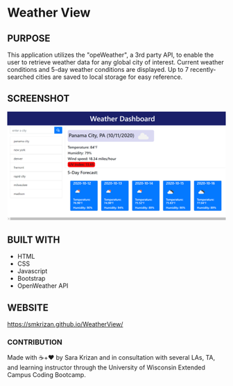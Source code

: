 # Weather View

## PURPOSE
This application utilizes the "opeWeather", a 3rd party API, to enable the user to retrieve weather data for any global city of interest. Current weather conditions and 5-day weather conditions are displayed. Up to 7 recently-searched cities are saved to local storage for easy reference. 

## SCREENSHOT
<img src="./Assets/weather-dashboard.png" alt="a glimpse of the openWeather user interface">

## BUILT WITH
* HTML
* CSS
* Javascript
* Bootstrap
* OpenWeather API

## WEBSITE
https://smkrizan.github.io/WeatherView/


### CONTRIBUTION
Made with ☕+❤️ by Sara Krizan and in consultation with several LAs, TA, and learning instructor through the University of Wisconsin Extended Campus Coding Bootcamp.
